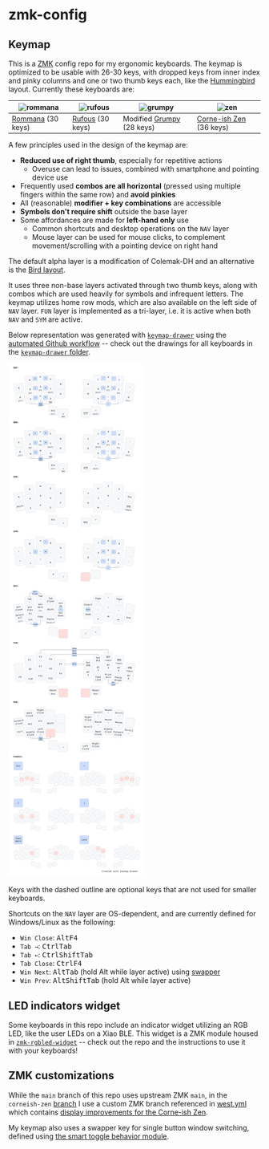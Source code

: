 # zmk-config

## Keymap

This is a [ZMK](https://zmk.dev) config repo for my ergonomic keyboards.
The keymap is optimized to be usable with 26-30 keys, with dropped keys from inner index and pinky columns and one or two thumb keys each,
like the [Hummingbird](https://github.com/jcmkk3/awesome-hummingbirds) layout.
Currently these keyboards are:

| <img alt="rommana" src="https://github.com/user-attachments/assets/37e15496-8543-4e1b-bdbf-23a1f3e83150" width="240"> | <img alt="rufous" src="https://github.com/user-attachments/assets/89f57eec-9929-42b7-a497-f207a2fa4282" width="240"> | <img alt="grumpy" src="https://github.com/user-attachments/assets/c0243e5c-6008-4664-ba89-2708b08e3565" width="240"> | <img alt="zen" src="https://github.com/user-attachments/assets/db295d04-eefd-4552-a73c-a26aacc976a5" width="240"> |
| - | - | - | - |
| [Rommana](https://github.com/AlaaSaadAbdo/Rommana) (30 keys) | [Rufous](https://github.com/jcmkk3/trochilidae#rufous) (30 keys) | Modified [Grumpy](https://github.com/caksoylar/Grumpy/tree/hummingbird-pinky) (28 keys) | [Corne-ish Zen](https://lowprokb.ca/products/corne-ish-zen) (36 keys) |

A few principles used in the design of the keymap are:
- **Reduced use of right thumb**, especially for repetitive actions
  - Overuse can lead to issues, combined with smartphone and pointing device use
- Frequently used **combos are all horizontal** (pressed using multiple fingers within the same row) and **avoid pinkies**
- All (reasonable) **modifier + key combinations** are accessible
- **Symbols don't require shift** outside the base layer 
- Some affordances are made for **left-hand only** use
  - Common shortcuts and desktop operations on the `NAV` layer
  - Mouse layer can be used for mouse clicks, to complement movement/scrolling with a pointing device on right hand

The default alpha layer is a modification of Colemak-DH and an alternative is the [Bird layout](https://github.com/jcmkk3/bird-layout).

It uses three non-base layers activated through two thumb keys, along with combos which are used heavily for symbols and infrequent letters.
The keymap utilizes home row mods, which are also available on the left side of `NAV` layer.
`FUN` layer is implemented as a tri-layer, i.e. it is active when both `NAV` and `SYM` are active.

Below representation was generated with [`keymap-drawer`](https://github.com/caksoylar/keymap-drawer) using the [automated Github workflow](https://github.com/caksoylar/keymap-drawer/tree/main#setting-up-an-automated-drawing-workflow)
-- check out the drawings for all keyboards in the [`keymap-drawer` folder](keymap-drawer/).

![Keymap Representation](./keymap-drawer/hummingbird.svg?raw=true "Keymap Representation")

Keys with the dashed outline are optional keys that are not used for smaller keyboards.

Shortcuts on the `NAV` layer are OS-dependent, and are currently defined for Windows/Linux as the following:
- `Win Close`: <kbd>Alt</kbd><kbd>F4</kbd>
- `Tab →`: <kbd>Ctrl</kbd><kbd>Tab</kbd>
- `Tab ←`: <kbd>Ctrl</kbd><kbd>Shift</kbd><kbd>Tab</kbd>
- `Tab Close`: <kbd>Ctrl</kbd><kbd>F4</kbd>
- `Win Next`: <kbd>Alt</kbd><kbd>Tab</kbd> (hold Alt while layer active) using [swapper](#zmk-customizations)
- `Win Prev`: <kbd>Alt</kbd><kbd>Shift</kbd><kbd>Tab</kbd> (hold Alt while layer active)

## LED indicators widget

Some keyboards in this repo include an indicator widget utilizing an RGB LED, like the user LEDs on a Xiao BLE.
This widget is a ZMK module housed in [`zmk-rgbled-widget`](https://github.com/caksoylar/zmk-rgbled-widget) -- check out the repo and the instructions to use it with your keyboards!

## ZMK customizations

While the `main` branch of this repo uses upstream ZMK `main`, in the `corneish-zen` [branch](https://github.com/caksoylar/zmk-config/tree/corneish-zen) I use a custom ZMK branch referenced in [west.yml](config/west.yml) which contains [display improvements for the Corne-ish Zen](https://gist.github.com/caksoylar/c411313990978e1903c244f03039187a).

My keymap also uses a swapper key for single button window switching, defined using [the smart toggle behavior module](https://github.com/caksoylar/zmk-smart-toggle).
